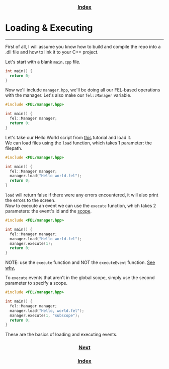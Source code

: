 <h3 align="center"><a href="index.html">Index</a></h3>

# Loading & Executing
-----

First of all, I will assume you know how to build and compile the repo into a .dll file and how to link it to your C++ project.

Let's start with a blank `main.cpp` file.
```cpp
int main() {
  return 0;
}
```

Now we'll include `manager.hpp`, we'll be doing all our FEL-based operations with the manager.
Let's also make our `fel::Manager` variable.

```cpp
#include <FEL/manager.hpp>

int main() {
  fel::Manager manager;
  return 0;
}
```

Let's take our Hello World script from [this](structure.html) tutorial and load it.  
We can load files using the `load` function, which takes 1 parameter: the filepath.

```cpp
#include <FEL/manager.hpp>

int main() {
  fel::Manager manager;
  manager.load("Hello world.fel");
  return 0;
}
```

`load` will return false if there were any errors encountered, it will also print the errors to the screen.  
Now to execute an event we can use the `execute` function, which takes 2 parameters: the event's id and the [scope](scope.html).

```cpp
#include <FEL/manager.hpp>

int main() {
  fel::Manager manager;
  manager.load("Hello world.fel");
  manager.execute(1);  
  return 0;
}
```
NOTE: use the `execute` function and NOT the `executeEvent` function. [See why.](custom-commands)

To `execute` events that aren't in the global scope, simply use the second parameter to specify a scope.  

```cpp
#include <FEL/manager.hpp>

int main() {
  fel::Manager manager;
  manager.load("Hello, world.fel");
  manager.execute(1, "subscope");
  return 0;
}
```

These are the basics of loading and executing events.

<h3 align="center"><a href="context.html">Next</a></h3>
<h3 align="center"><a href="index.html">Index</a></h3>
